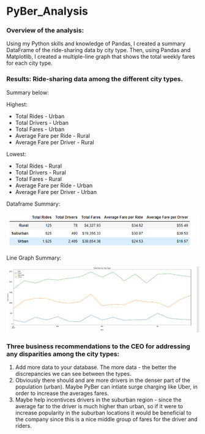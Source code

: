 # PyBer_Analysis

### Overview of the analysis:
Using my Python skills and knowledge of Pandas, I created a summary DataFrame of the ride-sharing data by city type. Then, using Pandas and Matplotlib, I created a multiple-line graph that shows the total weekly fares for each city type.


### Results: Ride-sharing data among the different city types.
Summary below: 

Highest:
* Total Rides - Urban
* Total Drivers - Urban
* Total Fares - Urban
* Average Fare per Ride - Rural
* Average Fare per Driver - Rural

Lowest:
* Total Rides - Rural
* Total Drivers - Rural
* Total Fares - Rural
* Average Fare per Ride - Urban
* Average Fare per Driver - Urban

Dataframe Summary:

![](Resources/Type_Summary.PNG)

Line Graph Summary:

![](Resources/Multiple_Line_Graph.PNG)

### Three business recommendations to the CEO for addressing any disparities among the city types:
1. Add more data to your database. The more data - the better the discrepancies we can see between the types.
2. Obviously there should and are more drivers in the denser part of the population (urban). Maybe PyBer can intiate surge charging like Uber, in order to increase the averages fares.
3. Maybe help incentivces drivers in the suburban region - since the average far to the driver is much higher than urban, so if it were to increase popularity in the suburban locations it would be beneficial to the company since this is a nice middle group of fares for the driver and riders.
